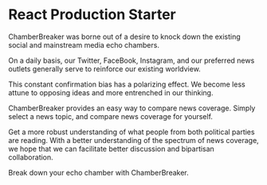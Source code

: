 # React Production Starter
ChamberBreaker was borne out of a desire to knock down the existing social and mainstream media echo chambers.

On a daily basis, our Twitter, FaceBook, Instagram, and our preferred news outlets generally serve to reinforce our existing worldview.

This constant confirmation bias has a polarizing effect. We become less attune to opposing ideas and more entrenched in our thinking.

ChamberBreaker provides an easy way to compare news coverage. Simply select a news topic, and compare news coverage for yourself.

Get a more robust understanding of what people from both political parties are reading. With a better understanding of the spectrum of
news coverage, we hope that we can facilitate better discussion and bipartisan collaboration.

Break down your echo chamber with ChamberBreaker.